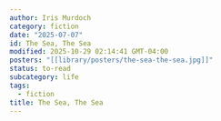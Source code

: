```yaml
---
author: Iris Murdoch
category: fiction
date: "2025-07-07"
id: The Sea, The Sea
modified: 2025-10-29 02:14:41 GMT-04:00
posters: "[[library/posters/the-sea-the-sea.jpg]]"
status: to-read
subcategory: life
tags:
  - fiction
title: The Sea, The Sea
---
```

